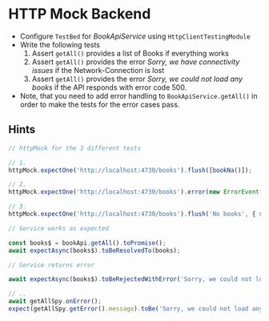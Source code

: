 # HTTP Mock Backend
- Configure `TestBed` for _BookApiService_ using `HttpClientTestingModule`
- Write the following tests
    1. Assert `getAll()` provides a list of Books if everything works
    2. Assert `getAll()` provides the error _Sorry, we have connectivity issues_ if the Network-Connection is lost
    3. Assert `getAll()` provides the error _Sorry, we could not load any books_ if the API responds with error code 500.
- Note, that you need to add error handling to `BookApiService.getAll()` in order to make the tests for the error cases pass.

## Hints

```ts
// httpMock for the 3 different tests

// 1.
httpMock.expectOne('http://localhost:4730/books').flush([bookNa()]);

// 2.
httpMock.expectOne('http://localhost:4730/books').error(new ErrorEvent('Network error.'));

// 3.
httpMock.expectOne('http://localhost:4730/books').flush('No books', { status: 500, statusText: 'The API hung up' });

// Service works as expected

const books$ = bookApi.getAll().toPromise();
await expectAsync(books$).toBeResolvedTo(books);

// Service returns error

await expectAsync(books$).toBeRejectedWithError('Sorry, we could not load any books');

// ..
await getAllSpy.onError();
expect(getAllSpy.getError().message).toBe('Sorry, we could not load any books');
   
```
